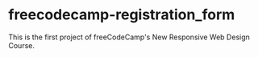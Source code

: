 # freecodecamp-registration_form

This is the first project of freeCodeCamp's New Responsive Web Design Course.